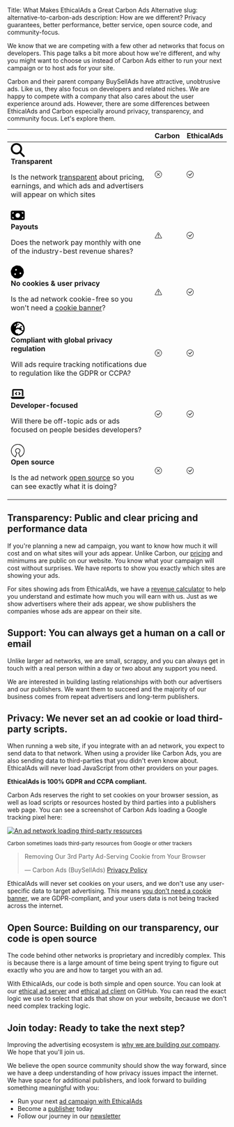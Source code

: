 Title: What Makes EthicalAds a Great Carbon Ads Alternative
slug: alternative-to-carbon-ads
description: How are we different? Privacy guarantees, better performance, better service, open source code, and community-focus.

We know that we are competing with a few other ad networks that focus on developers.
This page talks a bit more about how we're different,
and why you might want to choose us instead of Carbon Ads
either to run your next campaign or to host ads for your site.

Carbon and their parent company BuySellAds have attractive, unobtrusive ads.
Like us, they also focus on developers and related niches.
We are happy to compete with a company that also cares about the user experience around ads.
However, there are some differences between EthicalAds and Carbon
especially around privacy, transparency, and community focus.
Let's explore them.


<table class="w-100 my-10 table table-sm bg-transparent">
  <thead>
    <tr>
      <th scope="col"><!-- Intentionally blank --></th>
      <th scope="col" class="text-center">Carbon</th>
      <th scope="col" class="text-center">EthicalAds</th>
    </tr>
  </thead>
  <tbody>
    <!-- Transparent -->
    <tr>
      <td>
        <div class="float-left p-3">
          <svg xmlns="http://www.w3.org/2000/svg" viewBox="0 0 512 512" width="32" height="32"><!--! Font Awesome Pro 6.3.0 by @fontawesome - https://fontawesome.com License - https://fontawesome.com/license (Commercial License) Copyright 2023 Fonticons, Inc. --><path d="M416 208c0 45.9-14.9 88.3-40 122.7L502.6 457.4c12.5 12.5 12.5 32.8 0 45.3s-32.8 12.5-45.3 0L330.7 376c-34.4 25.2-76.8 40-122.7 40C93.1 416 0 322.9 0 208S93.1 0 208 0S416 93.1 416 208zM208 352a144 144 0 1 0 0-288 144 144 0 1 0 0 288z"/></svg>
        </div>
        <div>
          <strong>Transparent</strong><br>
          <p class="mb-0 small">Is the network <a href="#transparency">transparent</a> about pricing, earnings, and which ads and advertisers will appear on which sites</p>
        </div>
      </td>
      <td class="text-center">
        <div class="text-danger mt-3">
          <svg xmlns="http://www.w3.org/2000/svg" width="16" height="16" fill="currentColor" viewBox="0 0 16 16">
            <path d="M8 15A7 7 0 1 1 8 1a7 7 0 0 1 0 14zm0 1A8 8 0 1 0 8 0a8 8 0 0 0 0 16z"/>
            <path d="M4.646 4.646a.5.5 0 0 1 .708 0L8 7.293l2.646-2.647a.5.5 0 0 1 .708.708L8.707 8l2.647 2.646a.5.5 0 0 1-.708.708L8 8.707l-2.646 2.647a.5.5 0 0 1-.708-.708L7.293 8 4.646 5.354a.5.5 0 0 1 0-.708z"/>
          </svg>
        </div>
      </td>
      <td class="text-center">
        <div class="text-success mt-3">
          <svg xmlns="http://www.w3.org/2000/svg" width="16" height="16" fill="currentColor" viewBox="0 0 16 16">
            <path d="M8 15A7 7 0 1 1 8 1a7 7 0 0 1 0 14zm0 1A8 8 0 1 0 8 0a8 8 0 0 0 0 16z"></path>
            <path d="M10.97 4.97a.235.235 0 0 0-.02.022L7.477 9.417 5.384 7.323a.75.75 0 0 0-1.06 1.06L6.97 11.03a.75.75 0 0 0 1.079-.02l3.992-4.99a.75.75 0 0 0-1.071-1.05z"></path>
          </svg>
        </div>
      </td>
    </tr>
    <!-- Payouts -->
    <tr>
      <td>
        <div class="float-left p-3">
          <svg xmlns="http://www.w3.org/2000/svg" viewBox="0 0 576 512" width="32" height="32"><!--! Font Awesome Pro 6.3.0 by @fontawesome - https://fontawesome.com License - https://fontawesome.com/license (Commercial License) Copyright 2023 Fonticons, Inc. --><path d="M64 64C28.7 64 0 92.7 0 128V384c0 35.3 28.7 64 64 64H512c35.3 0 64-28.7 64-64V128c0-35.3-28.7-64-64-64H64zm64 320H64V320c35.3 0 64 28.7 64 64zM64 192V128h64c0 35.3-28.7 64-64 64zM448 384c0-35.3 28.7-64 64-64v64H448zm64-192c-35.3 0-64-28.7-64-64h64v64zM288 160a96 96 0 1 1 0 192 96 96 0 1 1 0-192z"/></svg>
        </div>
        <div>
          <strong>Payouts</strong><br>
          <p class="mb-0 small">Does the network pay monthly with one of the industry-best revenue shares?</p>
        </div>
      </td>
      <td class="text-center">
        <div class="text-warning mt-3" data-toggle="tooltip" title="Carbon requires you to request a payout. If you qualify, we will pay you out automatically.">
          <svg xmlns="http://www.w3.org/2000/svg" width="16" height="16" fill="currentColor" viewBox="0 0 16 16">
            <path d="M7.938 2.016A.13.13 0 0 1 8.002 2a.13.13 0 0 1 .063.016.146.146 0 0 1 .054.057l6.857 11.667c.036.06.035.124.002.183a.163.163 0 0 1-.054.06.116.116 0 0 1-.066.017H1.146a.115.115 0 0 1-.066-.017.163.163 0 0 1-.054-.06.176.176 0 0 1 .002-.183L7.884 2.073a.147.147 0 0 1 .054-.057zm1.044-.45a1.13 1.13 0 0 0-1.96 0L.165 13.233c-.457.778.091 1.767.98 1.767h13.713c.889 0 1.438-.99.98-1.767L8.982 1.566z"></path>
            <path d="M7.002 12a1 1 0 1 1 2 0 1 1 0 0 1-2 0zM7.1 5.995a.905.905 0 1 1 1.8 0l-.35 3.507a.552.552 0 0 1-1.1 0L7.1 5.995z"></path>
          </svg>
        </div>
      </td>
      <td class="text-center">
        <div class="text-success mt-3">
          <svg xmlns="http://www.w3.org/2000/svg" width="16" height="16" fill="currentColor" viewBox="0 0 16 16">
            <path d="M8 15A7 7 0 1 1 8 1a7 7 0 0 1 0 14zm0 1A8 8 0 1 0 8 0a8 8 0 0 0 0 16z"></path>
            <path d="M10.97 4.97a.235.235 0 0 0-.02.022L7.477 9.417 5.384 7.323a.75.75 0 0 0-1.06 1.06L6.97 11.03a.75.75 0 0 0 1.079-.02l3.992-4.99a.75.75 0 0 0-1.071-1.05z"></path>
          </svg>
        </div>
      </td>
    </tr>
    <!-- Cookies -->
    <tr>
      <td>
        <div class="float-left p-3">
          <svg xmlns="http://www.w3.org/2000/svg" viewBox="0 0 512 512" width="32" height="32"><!--! Font Awesome Pro 6.3.0 by @fontawesome - https://fontawesome.com License - https://fontawesome.com/license (Commercial License) Copyright 2023 Fonticons, Inc. --><path d="M231.2 17c-22.1-3.1-44.6 .9-64.4 11.4l-74 39.5C73.1 78.4 57.2 94.9 47.4 115L10.7 190.6c-9.8 20.1-13 42.9-9.1 64.9l14.5 82.8c3.9 22.1 14.6 42.3 30.7 57.9l60.3 58.4c16.1 15.6 36.6 25.6 58.7 28.7l83 11.7c22.1 3.1 44.6-.9 64.4-11.4l74-39.5c19.7-10.5 35.6-27 45.4-47.2l36.7-75.5c9.8-20.1 13-42.9 9.1-64.9l-14.6-82.8c-3.9-22.1-14.6-42.3-30.7-57.9L372.9 57.5c-16.1-15.6-36.6-25.6-58.7-28.7L231.2 17zM192 144a32 32 0 1 1 0 64 32 32 0 1 1 0-64zM128 336a32 32 0 1 1 64 0 32 32 0 1 1 -64 0zm224-64a32 32 0 1 1 0 64 32 32 0 1 1 0-64z"/></svg>
        </div>
        <div>
          <strong>No cookies &amp; user privacy</strong><br>
          <p class="mb-0 small">Is the ad network cookie-free so you won't need a <a href="#privacy">cookie banner</a>?</p>
        </div>
      </td>
      <td class="text-center">
        <div class="text-warning mt-3" data-toggle="tooltip" title="Carbon does not set a third-party cookie (BuySellAds does) but some ads load third-party resources that do.">
          <svg xmlns="http://www.w3.org/2000/svg" width="16" height="16" fill="currentColor" viewBox="0 0 16 16">
            <path d="M7.938 2.016A.13.13 0 0 1 8.002 2a.13.13 0 0 1 .063.016.146.146 0 0 1 .054.057l6.857 11.667c.036.06.035.124.002.183a.163.163 0 0 1-.054.06.116.116 0 0 1-.066.017H1.146a.115.115 0 0 1-.066-.017.163.163 0 0 1-.054-.06.176.176 0 0 1 .002-.183L7.884 2.073a.147.147 0 0 1 .054-.057zm1.044-.45a1.13 1.13 0 0 0-1.96 0L.165 13.233c-.457.778.091 1.767.98 1.767h13.713c.889 0 1.438-.99.98-1.767L8.982 1.566z"></path>
            <path d="M7.002 12a1 1 0 1 1 2 0 1 1 0 0 1-2 0zM7.1 5.995a.905.905 0 1 1 1.8 0l-.35 3.507a.552.552 0 0 1-1.1 0L7.1 5.995z"></path>
          </svg>
        </div>
      </td>
      <td class="text-center">
        <div class="text-success mt-3">
          <svg xmlns="http://www.w3.org/2000/svg" width="16" height="16" fill="currentColor" viewBox="0 0 16 16">
            <path d="M8 15A7 7 0 1 1 8 1a7 7 0 0 1 0 14zm0 1A8 8 0 1 0 8 0a8 8 0 0 0 0 16z"></path>
            <path d="M10.97 4.97a.235.235 0 0 0-.02.022L7.477 9.417 5.384 7.323a.75.75 0 0 0-1.06 1.06L6.97 11.03a.75.75 0 0 0 1.079-.02l3.992-4.99a.75.75 0 0 0-1.071-1.05z"></path>
          </svg>
        </div>
      </td>
    </tr>
    <!-- Privacy regulation -->
    <tr>
      <td>
        <div class="float-left p-3">
          <svg xmlns="http://www.w3.org/2000/svg" viewBox="0 0 512 512" width="32" height="32"><!--! Font Awesome Pro 6.3.0 by @fontawesome - https://fontawesome.com License - https://fontawesome.com/license (Commercial License) Copyright 2023 Fonticons, Inc. --><path d="M266.3 48.3L232.5 73.6c-5.4 4-8.5 10.4-8.5 17.1v9.1c0 6.8 5.5 12.3 12.3 12.3c2.4 0 4.8-.7 6.8-2.1l41.8-27.9c2-1.3 4.4-2.1 6.8-2.1h1c6.2 0 11.3 5.1 11.3 11.3c0 3-1.2 5.9-3.3 8l-19.9 19.9c-5.8 5.8-12.9 10.2-20.7 12.8l-26.5 8.8c-5.8 1.9-9.6 7.3-9.6 13.4c0 3.7-1.5 7.3-4.1 10l-17.9 17.9c-6.4 6.4-9.9 15-9.9 24v4.3c0 16.4 13.6 29.7 29.9 29.7c11 0 21.2-6.2 26.1-16l4-8.1c2.4-4.8 7.4-7.9 12.8-7.9c4.5 0 8.7 2.1 11.4 5.7l16.3 21.7c2.1 2.9 5.5 4.5 9.1 4.5c8.4 0 13.9-8.9 10.1-16.4l-1.1-2.3c-3.5-7 0-15.5 7.5-18l21.2-7.1c7.6-2.5 12.7-9.6 12.7-17.6c0-10.3 8.3-18.6 18.6-18.6H400c8.8 0 16 7.2 16 16s-7.2 16-16 16H379.3c-7.2 0-14.2 2.9-19.3 8l-4.7 4.7c-2.1 2.1-3.3 5-3.3 8c0 6.2 5.1 11.3 11.3 11.3h11.3c6 0 11.8 2.4 16 6.6l6.5 6.5c1.8 1.8 2.8 4.3 2.8 6.8s-1 5-2.8 6.8l-7.5 7.5C386 262 384 266.9 384 272s2 10 5.7 13.7L408 304c10.2 10.2 24.1 16 38.6 16H454c6.5-20.2 10-41.7 10-64c0-111.4-87.6-202.4-197.7-207.7zm172 307.9c-3.7-2.6-8.2-4.1-13-4.1c-6 0-11.8-2.4-16-6.6L396 332c-7.7-7.7-18-12-28.9-12c-9.7 0-19.2-3.5-26.6-9.8L314 287.4c-11.6-9.9-26.4-15.4-41.6-15.4H251.4c-12.6 0-25 3.7-35.5 10.7L188.5 301c-17.8 11.9-28.5 31.9-28.5 53.3v3.2c0 17 6.7 33.3 18.7 45.3l16 16c8.5 8.5 20 13.3 32 13.3H248c13.3 0 24 10.7 24 24c0 2.5 .4 5 1.1 7.3c71.3-5.8 132.5-47.6 165.2-107.2zM0 256a256 256 0 1 1 512 0A256 256 0 1 1 0 256zM187.3 100.7c-6.2-6.2-16.4-6.2-22.6 0l-32 32c-6.2 6.2-6.2 16.4 0 22.6s16.4 6.2 22.6 0l32-32c6.2-6.2 6.2-16.4 0-22.6z"/></svg>
        </div>
        <div>
          <strong>Compliant with global privacy regulation</strong><br>
          <p class="mb-0 small">Will ads require tracking notifications due to regulation like the GDPR or CCPA?</p>
        </div>
      </td>
      <td class="text-center">
        <div class="text-danger mt-3">
          <svg xmlns="http://www.w3.org/2000/svg" width="16" height="16" fill="currentColor" viewBox="0 0 16 16">
            <path d="M8 15A7 7 0 1 1 8 1a7 7 0 0 1 0 14zm0 1A8 8 0 1 0 8 0a8 8 0 0 0 0 16z"/>
            <path d="M4.646 4.646a.5.5 0 0 1 .708 0L8 7.293l2.646-2.647a.5.5 0 0 1 .708.708L8.707 8l2.647 2.646a.5.5 0 0 1-.708.708L8 8.707l-2.646 2.647a.5.5 0 0 1-.708-.708L7.293 8 4.646 5.354a.5.5 0 0 1 0-.708z"/>
          </svg>
        </div>
      </td>
      <td class="text-center">
        <div class="text-success mt-3">
          <svg xmlns="http://www.w3.org/2000/svg" width="16" height="16" fill="currentColor" viewBox="0 0 16 16">
            <path d="M8 15A7 7 0 1 1 8 1a7 7 0 0 1 0 14zm0 1A8 8 0 1 0 8 0a8 8 0 0 0 0 16z"></path>
            <path d="M10.97 4.97a.235.235 0 0 0-.02.022L7.477 9.417 5.384 7.323a.75.75 0 0 0-1.06 1.06L6.97 11.03a.75.75 0 0 0 1.079-.02l3.992-4.99a.75.75 0 0 0-1.071-1.05z"></path>
          </svg>
        </div>
      </td>
    </tr>
    <!-- Developer-focused -->
    <tr>
      <td>
        <div class="float-left p-3">
          <svg xmlns="http://www.w3.org/2000/svg" viewBox="0 0 640 512" height="32" width="32"><!--! Font Awesome Pro 6.3.0 by @fontawesome - https://fontawesome.com License - https://fontawesome.com/license (Commercial License) Copyright 2023 Fonticons, Inc. --><path d="M64 96c0-35.3 28.7-64 64-64H512c35.3 0 64 28.7 64 64V352H512V96H128V352H64V96zM0 403.2C0 392.6 8.6 384 19.2 384H620.8c10.6 0 19.2 8.6 19.2 19.2c0 42.4-34.4 76.8-76.8 76.8H76.8C34.4 480 0 445.6 0 403.2zM281 209l-31 31 31 31c9.4 9.4 9.4 24.6 0 33.9s-24.6 9.4-33.9 0l-48-48c-9.4-9.4-9.4-24.6 0-33.9l48-48c9.4-9.4 24.6-9.4 33.9 0s9.4 24.6 0 33.9zM393 175l48 48c9.4 9.4 9.4 24.6 0 33.9l-48 48c-9.4 9.4-24.6 9.4-33.9 0s-9.4-24.6 0-33.9l31-31-31-31c-9.4-9.4-9.4-24.6 0-33.9s24.6-9.4 33.9 0z"/></svg>
        </div>
        <div>
          <strong>Developer-focused</strong><br>
          <p class="mb-0 small">Will there be off-topic ads or ads focused on people besides developers?</p>
        </div>
      </td>
      <td class="text-center">
        <div class="text-success mt-3">
          <svg xmlns="http://www.w3.org/2000/svg" width="16" height="16" fill="currentColor" viewBox="0 0 16 16">
            <path d="M8 15A7 7 0 1 1 8 1a7 7 0 0 1 0 14zm0 1A8 8 0 1 0 8 0a8 8 0 0 0 0 16z"></path>
            <path d="M10.97 4.97a.235.235 0 0 0-.02.022L7.477 9.417 5.384 7.323a.75.75 0 0 0-1.06 1.06L6.97 11.03a.75.75 0 0 0 1.079-.02l3.992-4.99a.75.75 0 0 0-1.071-1.05z"></path>
          </svg>
        </div>
      </td>
      <td class="text-center">
        <div class="text-success mt-3">
          <svg xmlns="http://www.w3.org/2000/svg" width="16" height="16" fill="currentColor" viewBox="0 0 16 16">
            <path d="M8 15A7 7 0 1 1 8 1a7 7 0 0 1 0 14zm0 1A8 8 0 1 0 8 0a8 8 0 0 0 0 16z"></path>
            <path d="M10.97 4.97a.235.235 0 0 0-.02.022L7.477 9.417 5.384 7.323a.75.75 0 0 0-1.06 1.06L6.97 11.03a.75.75 0 0 0 1.079-.02l3.992-4.99a.75.75 0 0 0-1.071-1.05z"></path>
          </svg>
        </div>
      </td>
    </tr>
    <!-- Open source -->
    <tr>
      <td>
        <div class="float-left p-3">
          <svg xmlns="http://www.w3.org/2000/svg" viewBox="0 0 512 512" width="32" height="32"><!--! Font Awesome Pro 6.3.0 by @fontawesome - https://fontawesome.com License - https://fontawesome.com/license (Commercial License) Copyright 2023 Fonticons, Inc. --><path d="M8 266.44C10.3 130.64 105.4 34 221.8 18.34c138.8-18.6 255.6 75.8 278 201.1 21.3 118.8-44 230-151.6 274-9.3 3.8-14.4 1.7-18-7.7q-26.7-69.45-53.4-139c-3.1-8.1-1-13.2 7-16.8 24.2-11 39.3-29.4 43.3-55.8a71.47 71.47 0 0 0-64.5-82.2c-39-3.4-71.8 23.7-77.5 59.7-5.2 33 11.1 63.7 41.9 77.7 9.6 4.4 11.5 8.6 7.8 18.4q-26.85 69.9-53.7 139.9c-2.6 6.9-8.3 9.3-15.5 6.5-52.6-20.3-101.4-61-130.8-119-24.9-49.2-25.2-87.7-26.8-108.7zm20.9-1.9c.4 6.6.6 14.3 1.3 22.1 6.3 71.9 49.6 143.5 131 183.1 3.2 1.5 4.4.8 5.6-2.3q22.35-58.65 45-117.3c1.3-3.3.6-4.8-2.4-6.7-31.6-19.9-47.3-48.5-45.6-86 1-21.6 9.3-40.5 23.8-56.3 30-32.7 77-39.8 115.5-17.6a91.64 91.64 0 0 1 45.2 90.4c-3.6 30.6-19.3 53.9-45.7 69.8-2.7 1.6-3.5 2.9-2.3 6q22.8 58.8 45.2 117.7c1.2 3.1 2.4 3.8 5.6 2.3 35.5-16.6 65.2-40.3 88.1-72 34.8-48.2 49.1-101.9 42.3-161-13.7-117.5-119.4-214.8-255.5-198-106.1 13-195.3 102.5-197.1 225.8z"/></svg>
        </div>
        <div>
          <strong>Open source</strong><br>
          <p class="mb-0 small">Is the ad network <a href="#opensource">open source</a> so you can see exactly what it is doing?</p>
        </div>
      </td>
      <td class="text-center">
        <div class="text-danger mt-3">
          <svg xmlns="http://www.w3.org/2000/svg" width="16" height="16" fill="currentColor" viewBox="0 0 16 16">
            <path d="M8 15A7 7 0 1 1 8 1a7 7 0 0 1 0 14zm0 1A8 8 0 1 0 8 0a8 8 0 0 0 0 16z"/>
            <path d="M4.646 4.646a.5.5 0 0 1 .708 0L8 7.293l2.646-2.647a.5.5 0 0 1 .708.708L8.707 8l2.647 2.646a.5.5 0 0 1-.708.708L8 8.707l-2.646 2.647a.5.5 0 0 1-.708-.708L7.293 8 4.646 5.354a.5.5 0 0 1 0-.708z"/>
          </svg>
        </div>
      </td>
      <td class="text-center">
        <div class="text-success mt-3">
          <svg xmlns="http://www.w3.org/2000/svg" width="16" height="16" fill="currentColor" viewBox="0 0 16 16">
            <path d="M8 15A7 7 0 1 1 8 1a7 7 0 0 1 0 14zm0 1A8 8 0 1 0 8 0a8 8 0 0 0 0 16z"></path>
            <path d="M10.97 4.97a.235.235 0 0 0-.02.022L7.477 9.417 5.384 7.323a.75.75 0 0 0-1.06 1.06L6.97 11.03a.75.75 0 0 0 1.079-.02l3.992-4.99a.75.75 0 0 0-1.071-1.05z"></path>
          </svg>
        </div>
      </td>
    </tr>
  </tbody>
</table>


<a id="transparency"></a>
## **Transparency**: Public and clear pricing and performance data

If you're planning a new ad campaign, you want to know how much it will cost and
on what sites will your ads appear.
Unlike Carbon, our [pricing]({filename}/pages/advertisers-pricing.md) and minimums are public on our website.
You know what your campaign will cost without surprises.
We have reports to show you exactly which sites are showing your ads.

For sites showing ads from EthicalAds, we have a [revenue calculator]({filename}/pages/publisher-calculator.md)
to help you understand and estimate how much you will earn with us.
Just as we show advertisers where their ads appear,
we show publishers the companies whose ads are appear on their site.


<a id="support"></a>
## **Support**: You can always get a human on a call or email

Unlike larger ad networks, we are small, scrappy, and you can always get in touch with a real person
within a day or two about any support you need.

We are interested in building lasting relationships with both our advertisers and our publishers.
We want them to succeed and the majority of our business comes from repeat advertisers and long-term publishers.


<a id="privacy"></a>
## **Privacy**: We never set an ad cookie or load third-party scripts.

When running a web site, if you integrate with an ad network, you expect to send data to that network. When using a provider like Carbon Ads, you are also sending data to third-parties that you didn't even know about. EthicalAds will never load JavaScript from other providers on your pages.

**EthicalAds is 100% GDPR and CCPA compliant.**

Carbon Ads reserves the right to set cookies on your browser session, as well as load scripts or resources hosted by third parties into a publishers web page. You can see a screenshot of Carbon Ads loading a Google tracking pixel here:

<div class="m-5 postimage">
  <a href="{static}../images/posts/2021-third-party-resources.png">
  <img class="w-50 rounded mx-auto d-block"  src="{static}../images/posts/2021-third-party-resources.png" alt="An ad network loading third-party resources">
  </a>
  <p><small>Carbon sometimes loads third-party resources from Google or other trackers</small></p>
</div>

> Removing Our 3rd Party Ad-Serving Cookie from Your Browser
>
> — Carbon Ads (BuySellAds) [Privacy Policy](https://www.buysellads.com/about/privacy)

EthicalAds will never set cookies on your users, and we don't use any user-specific data to target advertising. This means [you don't need a cookie banner]({filename}../posts/2021-can-you-remove-cookie-banners.md), we are GDPR-compliant, and your users data is not being tracked across the internet.


<a id="opensource"></a>
## **Open Source**: Building on our transparency, our code is open source

The code behind other networks is proprietary and incredibly complex. This is because there is a large amount of time being spent trying to figure out exactly who you are and how to target you with an ad.

With EthicalAds, our code is both simple and open source. You can look at our [ethical ad server](https://github.com/readthedocs/ethical-ad-server/) and [ethical ad client](https://github.com/readthedocs/ethical-ad-client/) on GitHub. You can read the exact logic we use to select that ads that show on your website, because we don't need complex tracking logic.


## **Join today**: Ready to take the next step?

Improving the advertising ecosystem is [why we are building our company]({filename}/pages/vision.md).
We hope that you'll join us.

We believe the open source community should show the way forward,
since we have a deep understanding of how privacy issues impact the internet.
We have space for additional publishers,
and look forward to building something meaningful with you:

- Run your next [ad campaign with EthicalAds]({filename}/pages/advertisers.md)
- Become a [publisher]({filename}/pages/publishers.md) today
- Follow our journey in our [newsletter](https://www.ethicalads.io/email-list/)
